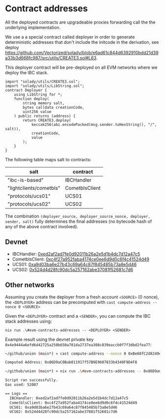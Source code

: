 # Contract addresses

All the deployed contracts are upgradeable proxies forwarding call the the underlying implementation.

We use a a special contract called deployer in order to generate deterministic addresses that don't include the initcode in the derivation, see deploy https://github.com/Vectorized/solady/blob/e6ad61c844d6392910bdd21d39a33b3d668fc987/src/utils/CREATE3.sol#L63.

This deployer contract will be pre-deployed on all EVM networks where we deploy the IBC stack.

```solidity
import "solady/utils/CREATE3.sol";
import "solady/utils/LibString.sol";
contract Deployer {
    using LibString for *;
    function deploy(
        string memory salt,
        bytes calldata creationCode,
        uint256 value
    ) public returns (address) {
        return CREATE3.deploy(
            keccak256(abi.encodePacked(msg.sender.toHexString(), "/", salt)),
            creationCode,
            value
        );
    }
}
```

The following table maps salt to contracts:

| salt                    | contract       |
| ----------------------- | -------------- |
| "ibc-is-based"          | IBCHandler     |
| "lightclients/cometbls" | CometblsClient |
| "protocols/ucs01"       | UCS01          |
| "protocols/ucs02"       | UCS02          |

The combination `(deployer_source, deployer_source_nonce, deployer, sender, salt)` fully determines the final addresses (no bytecode hash of any of the above contract involved).

## Devnet

- IBCHandler: [0xed2af2ad7fe0d92011b26a2e5d1b4dc7d12a47c5](http://localhost/address/0x524D4d28fc90dc5A257162abE37081f52681C7D6)
- CometblsClient: [0xc4f27a952faba4174ce0ee6d9d0c6f4c41524d49](http://localhost/address/0xc4f27a952faba4174ce0ee6d9d0c6f4c41524d49)
- UCS01: [0xa9d03ba6e27b43c69a64c87f845485b73a8e5d46](http://localhost/address/0xa9d03ba6e27b43c69a64c87f845485b73a8e5d46)
- UCS02: [0x524d4d28fc90dc5a257162abe37081f52681c7d6](http://localhost/address/0x524d4d28fc90dc5a257162abe37081f52681c7d6)

## Other networks

Assuming you create the deployer from a fresh account `<SOURCE>` (0 nonce), the `<DEPLOYER>` address can be precomputed with `cast compute-address --nonce 0 <SOURCE>`

Given the `<DEPLOYER>` contract and a `<SENDER>`, you can compute the IBC stack addresses using:

`nix run .\#evm-contracts-addresses -- <DEPLOYER> <SENDER>`

Example result using the devnet private key `0x4e9444a6efd6d42725a250b650a781da2737ea308c839eaccb0f7f3dbd2fea77`:

```sh
~/github/union (main*) » cast compute-address --nonce 0 0xBe68fC2d8249eb60bfCf0e71D5A0d2F2e292c4eD

Computed Address: 0x86D9aC0Bab011917f57B9E9607833b4340F9D4F8
```

```sh
~/github/union (main*) » nix run .\#evm-contracts-addresses -- 0x86D9aC0Bab011917f57B9E9607833b4340F9D4F8 0xBe68fC2d8249eb60bfCf0e71D5A0d2F2e292c4eD

Script ran successfully.
Gas used: 52087

== Logs ==
  IBCHandler: 0xed2af2ad7fe0d92011b26a2e5d1b4dc7d12a47c5
  CometblsClient: 0xc4f27a952faba4174ce0ee6d9d0c6f4c41524d49
  UCS01: 0xa9d03ba6e27b43c69a64c87f845485b73a8e5d46
  UCS02: 0x524d4d28fc90dc5a257162abe37081f52681c7d6
```
